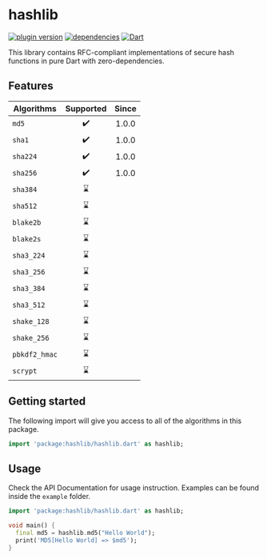 # hashlib

[![plugin version](https://img.shields.io/pub/v/hashlib?label=pub)](https://pub.dev/packages/hashlib)
[![dependencies](https://img.shields.io/librariesio/release/pub/hashlib?label=dependencies)](https://github.com/dipu-bd/hashlib/-/blob/master/pubspec.yaml)
[![Dart](https://github.com/dipu-bd/hashlib/actions/workflows/dart.yml/badge.svg)](https://github.com/dipu-bd/hashlib/actions/workflows/dart.yml)

This library contains RFC-compliant implementations of secure hash functions in pure Dart with zero-dependencies.

## Features

| Algorithms    | Supported | Since |
| ------------- | :-------: | :---: |
| `md5`         |    ✔️     | 1.0.0 |
| `sha1`        |    ✔️     | 1.0.0 |
| `sha224`      |    ✔️     | 1.0.0 |
| `sha256`      |    ✔️     | 1.0.0 |
| `sha384`      |    ⌛     |       |
| `sha512`      |    ⌛     |       |
| `blake2b`     |    ⌛     |       |
| `blake2s`     |    ⌛     |       |
| `sha3_224`    |    ⌛     |       |
| `sha3_256`    |    ⌛     |       |
| `sha3_384`    |    ⌛     |       |
| `sha3_512`    |    ⌛     |       |
| `shake_128`   |    ⌛     |       |
| `shake_256`   |    ⌛     |       |
| `pbkdf2_hmac` |    ⌛     |       |
| `scrypt`      |    ⌛     |       |

## Getting started

The following import will give you access to all of the algorithms in this package.

```dart
import 'package:hashlib/hashlib.dart' as hashlib;
```

## Usage

Check the API Documentation for usage instruction. Examples can be found inside the `example` folder.

```dart
import 'package:hashlib/hashlib.dart' as hashlib;

void main() {
  final md5 = hashlib.md5("Hello World");
  print('MD5[Hello World] => $md5');
}
```

<!-- ## Benchmarks

TBD -->
